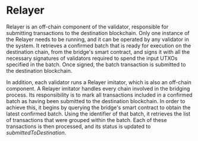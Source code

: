 # Relayer

Relayer is an off-chain component of the validator, responsible for submitting transactions to the destination blockchain. Only one instance of the Relayer needs to be running, and it can be operated by any validator in the system. It retrieves a confirmed batch that is ready for execution on the destination chain, from the bridge's smart contract, and signs it with all the necessary signatures of validators required to spend the input UTXOs specified in the batch. Once signed, the batch transaction is submitted to the destination blockchain.

In addition, each validator runs a Relayer imitator, which is also an off-chain component. A Relayer imitator handles every chain involved in the bridging process. Its responsibility is to mark all transactions included in a confirmed batch as having been submitted to the destination blockchain. In order to achieve this, it begins by querying the bridge's smart contract to obtain the latest confirmed batch. Using the identifier of that batch, it retrieves the list of transactions that were grouped within the batch. Each of these transactions is then processed, and its status is updated to _submittedToDestination_.
